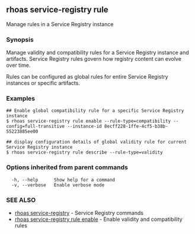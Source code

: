 ## rhoas service-registry rule

Manage rules in a Service Registry instance

### Synopsis

Manage validity and compatibility rules for a Service Registry instance and artifacts.
Service Registry rules govern how registry content can evolve over time.

Rules can be configured as global rules for entire Service Registry instances or specific artifacts.


### Examples

```
## Enable global compatibility rule for a specific Service Registry instance
$ rhoas service-registry rule enable --rule-type=compatibility --config=full-transitive --instance-id 8ecff228-1ffe-4cf5-b38b-55223885ee00

## display configuration details of global validity rule for current Service Registry instance
$ rhoas service-registry rule describe --rule-type=validity

```

### Options inherited from parent commands

```
  -h, --help      Show help for a command
  -v, --verbose   Enable verbose mode
```

### SEE ALSO

* [rhoas service-registry](rhoas_service-registry.md)	 - Service Registry commands
* [rhoas service-registry rule enable](rhoas_service-registry_rule_enable.md)	 - Enable validity and compatibility rules

